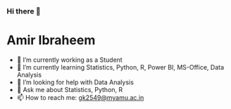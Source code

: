 ### Hi there 👋

# Amir Ibraheem

- 🔭 I’m currently working as a Student
- 🌱 I’m currently learning Statistics, Python, R, Power BI, MS-Office, Data Analysis
- 🤔 I’m looking for help with Data Analysis
- 💬 Ask me about Statistics, Python, R
- 📫 How to reach me: gk2549@myamu.ac.in

